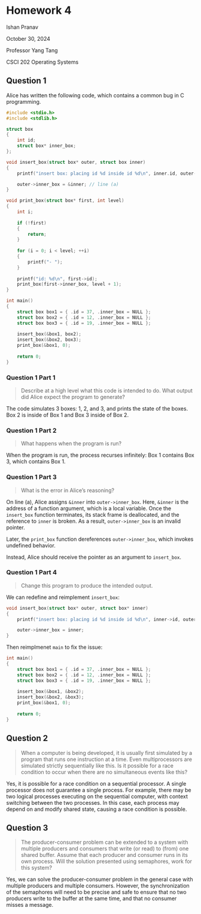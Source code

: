 # Homework 4

Ishan Pranav

October 30, 2024

Professor Yang Tang

CSCI 202 Operating Systems

## Question 1

Alice has written the following code, which contains a common bug in C
programming.

```c
#include <stdio.h> 
#include <stdlib.h> 

struct box 
{
    int id;
    struct box* inner_box;
};

void insert_box(struct box* outer, struct box inner) 
{
    printf("insert box: placing id %d inside id %d\n", inner.id, outer->id);

    outer->inner_box = &inner; // line (a)
}

void print_box(struct box* first, int level) 
{
    int i;
    
    if (!first)
    {
        return;
    }
    
    for (i = 0; i < level; ++i) 
    {
        printf("- ");
    }
    
    printf("id: %d\n", first->id);
    print_box(first->inner_box, level + 1);
}

int main() 
{
    struct box box1 = { .id = 37, .inner_box = NULL };
    struct box box2 = { .id = 12, .inner_box = NULL };
    struct box box3 = { .id = 19, .inner_box = NULL };
    
    insert_box(&box1, box2);
    insert_box(&box2, box3);
    print_box(&box1, 0);
    
    return 0;
}
```

### Question 1 Part 1

> Describe at a high level what this code is intended to do. What output did
> Alice expect the program to generate?

The code simulates 3 boxes: 1, 2, and 3, and prints the state of the boxes. Box
2 is inside of Box 1 and Box 3 inside of Box 2.

### Question 1 Part 2

> What happens when the program is run?

When the program is run, the process recurses infinitely: Box 1 contains Box 3,
which contains Box 1.

### Question 1 Part 3

> What is the error in Alice’s reasoning?

On line (a), Alice assigns `&inner` into `outer->inner_box`. Here, `&inner` is
the address of a function argument, which is a local variable. Once the
`insert_box` function terminates, its stack frame is deallocated, and the
reference to `inner` is broken. As a result, `outer->inner_box` is an invalid
pointer.

Later, the `print_box` function dereferences `outer->inner_box`, which invokes
undefined behavior.

Instead, Alice should receive the pointer as an argument to `insert_box`.

### Question 1 Part 4

> Change this program to produce the intended output.

We can redefine and reimplement `insert_box`:

```c
void insert_box(struct box* outer, struct box* inner) 
{
    printf("insert box: placing id %d inside id %d\n", inner->id, outer->id);

    outer->inner_box = inner;
}
```

Then reimplmenet `main` to fix the issue:

```c
int main() 
{
    struct box box1 = { .id = 37, .inner_box = NULL };
    struct box box2 = { .id = 12, .inner_box = NULL };
    struct box box3 = { .id = 19, .inner_box = NULL };
    
    insert_box(&box1, &box2);
    insert_box(&box2, &box3);
    print_box(&box1, 0);
    
    return 0;
}
```

## Question 2

> When a computer is being developed, it is usually first simulated by a program
> that runs one instruction at a time. Even multiprocessors are simulated
> strictly sequentially like this. Is it possible for a race condition to occur
> when there are no simultaneous events like this?

Yes, it is possible for a race condition on a sequential processor. A single
processor does not guarantee a single process. For example, there may be two
logical processes executing on the sequential computer, with context switching
between the two processes. In this case, each process may depend on and modify
shared state, causing a race condition is possible.

## Question 3

> The producer-consumer problem can be extended to a system with multiple
> producers and consumers that write (or read) to (from) one shared buffer.
> Assume that each producer and consumer runs in its own process. Will the
> solution presented using semaphores, work for this system?

Yes, we can solve the producer-consumer problem in the general case with
multiple producers and multiple consumers. However, the synchronization of the
semaphores will need to be precise and safe to ensure that no two producers
write to the buffer at the same time, and that no consumer misses a message.

